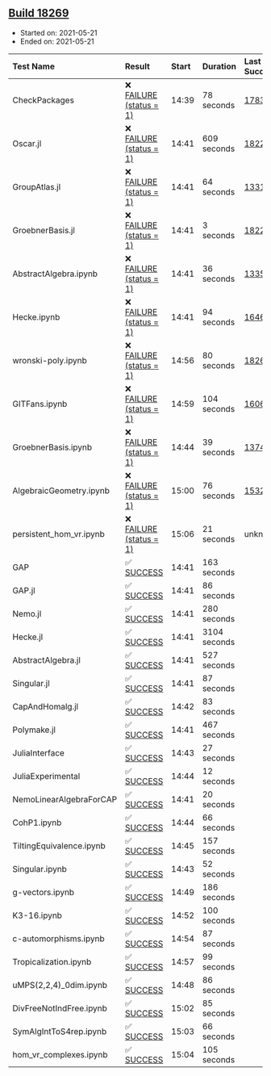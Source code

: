 ## [Build 18269](https://oscarci.mathematik.uni-kl.de/job/oscar/18269/)

* Started on: 2021-05-21
* Ended on: 2021-05-21

| Test Name    | Result | Start | Duration | Last Success | First Failure |
|:-------------|:-------|:------|:---------|:-------------|:--------------|
| CheckPackages | ❌ [FAILURE (status = 1)](https://oscarci.mathematik.uni-kl.de/job/oscar/18269/artifact/logs/build-18269/CheckPackages.log) | 14:39 | 78 seconds | [17832](https://oscarci.mathematik.uni-kl.de/job/oscar/17832/) | [17833](https://oscarci.mathematik.uni-kl.de/job/oscar/17833/) |
| Oscar.jl | ❌ [FAILURE (status = 1)](https://oscarci.mathematik.uni-kl.de/job/oscar/18269/artifact/logs/build-18269/Oscar.jl.log) | 14:41 | 609 seconds | [18228](https://oscarci.mathematik.uni-kl.de/job/oscar/18228/) | [18229](https://oscarci.mathematik.uni-kl.de/job/oscar/18229/) |
| GroupAtlas.jl | ❌ [FAILURE (status = 1)](https://oscarci.mathematik.uni-kl.de/job/oscar/18269/artifact/logs/build-18269/GroupAtlas.jl.log) | 14:41 | 64 seconds | [13311](https://oscarci.mathematik.uni-kl.de/job/oscar/13311/) | [13312](https://oscarci.mathematik.uni-kl.de/job/oscar/13312/) |
| GroebnerBasis.jl | ❌ [FAILURE (status = 1)](https://oscarci.mathematik.uni-kl.de/job/oscar/18269/artifact/logs/build-18269/GroebnerBasis.jl.log) | 14:41 | 3 seconds | [18228](https://oscarci.mathematik.uni-kl.de/job/oscar/18228/) | [18229](https://oscarci.mathematik.uni-kl.de/job/oscar/18229/) |
| AbstractAlgebra.ipynb | ❌ [FAILURE (status = 1)](https://oscarci.mathematik.uni-kl.de/job/oscar/18269/artifact/logs/build-18269/AbstractAlgebra.ipynb.log) | 14:41 | 36 seconds | [13355](https://oscarci.mathematik.uni-kl.de/job/oscar/13355/) | [13356](https://oscarci.mathematik.uni-kl.de/job/oscar/13356/) |
| Hecke.ipynb | ❌ [FAILURE (status = 1)](https://oscarci.mathematik.uni-kl.de/job/oscar/18269/artifact/logs/build-18269/Hecke.ipynb.log) | 14:41 | 94 seconds | [16463](https://oscarci.mathematik.uni-kl.de/job/oscar/16463/) | [16464](https://oscarci.mathematik.uni-kl.de/job/oscar/16464/) |
| wronski-poly.ipynb | ❌ [FAILURE (status = 1)](https://oscarci.mathematik.uni-kl.de/job/oscar/18269/artifact/logs/build-18269/wronski-poly.ipynb.log) | 14:56 | 80 seconds | [18263](https://oscarci.mathematik.uni-kl.de/job/oscar/18263/) | [18264](https://oscarci.mathematik.uni-kl.de/job/oscar/18264/) |
| GITFans.ipynb | ❌ [FAILURE (status = 1)](https://oscarci.mathematik.uni-kl.de/job/oscar/18269/artifact/logs/build-18269/GITFans.ipynb.log) | 14:59 | 104 seconds | [16068](https://oscarci.mathematik.uni-kl.de/job/oscar/16068/) | [16069](https://oscarci.mathematik.uni-kl.de/job/oscar/16069/) |
| GroebnerBasis.ipynb | ❌ [FAILURE (status = 1)](https://oscarci.mathematik.uni-kl.de/job/oscar/18269/artifact/logs/build-18269/GroebnerBasis.ipynb.log) | 14:44 | 39 seconds | [13748](https://oscarci.mathematik.uni-kl.de/job/oscar/13748/) | [13749](https://oscarci.mathematik.uni-kl.de/job/oscar/13749/) |
| AlgebraicGeometry.ipynb | ❌ [FAILURE (status = 1)](https://oscarci.mathematik.uni-kl.de/job/oscar/18269/artifact/logs/build-18269/AlgebraicGeometry.ipynb.log) | 15:00 | 76 seconds | [15322](https://oscarci.mathematik.uni-kl.de/job/oscar/15322/) | [15323](https://oscarci.mathematik.uni-kl.de/job/oscar/15323/) |
| persistent_hom_vr.ipynb | ❌ [FAILURE (status = 1)](https://oscarci.mathematik.uni-kl.de/job/oscar/18269/artifact/logs/build-18269/persistent_hom_vr.ipynb.log) | 15:06 | 21 seconds | unknown | unknown |
| GAP | ✅ [SUCCESS](https://oscarci.mathematik.uni-kl.de/job/oscar/18269/artifact/logs/build-18269/GAP.log) | 14:41 | 163 seconds |  |  |
| GAP.jl | ✅ [SUCCESS](https://oscarci.mathematik.uni-kl.de/job/oscar/18269/artifact/logs/build-18269/GAP.jl.log) | 14:41 | 86 seconds |  |  |
| Nemo.jl | ✅ [SUCCESS](https://oscarci.mathematik.uni-kl.de/job/oscar/18269/artifact/logs/build-18269/Nemo.jl.log) | 14:41 | 280 seconds |  |  |
| Hecke.jl | ✅ [SUCCESS](https://oscarci.mathematik.uni-kl.de/job/oscar/18269/artifact/logs/build-18269/Hecke.jl.log) | 14:41 | 3104 seconds |  |  |
| AbstractAlgebra.jl | ✅ [SUCCESS](https://oscarci.mathematik.uni-kl.de/job/oscar/18269/artifact/logs/build-18269/AbstractAlgebra.jl.log) | 14:41 | 527 seconds |  |  |
| Singular.jl | ✅ [SUCCESS](https://oscarci.mathematik.uni-kl.de/job/oscar/18269/artifact/logs/build-18269/Singular.jl.log) | 14:41 | 87 seconds |  |  |
| CapAndHomalg.jl | ✅ [SUCCESS](https://oscarci.mathematik.uni-kl.de/job/oscar/18269/artifact/logs/build-18269/CapAndHomalg.jl.log) | 14:42 | 83 seconds |  |  |
| Polymake.jl | ✅ [SUCCESS](https://oscarci.mathematik.uni-kl.de/job/oscar/18269/artifact/logs/build-18269/Polymake.jl.log) | 14:41 | 467 seconds |  |  |
| JuliaInterface | ✅ [SUCCESS](https://oscarci.mathematik.uni-kl.de/job/oscar/18269/artifact/logs/build-18269/JuliaInterface.log) | 14:43 | 27 seconds |  |  |
| JuliaExperimental | ✅ [SUCCESS](https://oscarci.mathematik.uni-kl.de/job/oscar/18269/artifact/logs/build-18269/JuliaExperimental.log) | 14:44 | 12 seconds |  |  |
| NemoLinearAlgebraForCAP | ✅ [SUCCESS](https://oscarci.mathematik.uni-kl.de/job/oscar/18269/artifact/logs/build-18269/NemoLinearAlgebraForCAP.log) | 14:41 | 20 seconds |  |  |
| CohP1.ipynb | ✅ [SUCCESS](https://oscarci.mathematik.uni-kl.de/job/oscar/18269/artifact/logs/build-18269/CohP1.ipynb.log) | 14:44 | 66 seconds |  |  |
| TiltingEquivalence.ipynb | ✅ [SUCCESS](https://oscarci.mathematik.uni-kl.de/job/oscar/18269/artifact/logs/build-18269/TiltingEquivalence.ipynb.log) | 14:45 | 157 seconds |  |  |
| Singular.ipynb | ✅ [SUCCESS](https://oscarci.mathematik.uni-kl.de/job/oscar/18269/artifact/logs/build-18269/Singular.ipynb.log) | 14:43 | 52 seconds |  |  |
| g-vectors.ipynb | ✅ [SUCCESS](https://oscarci.mathematik.uni-kl.de/job/oscar/18269/artifact/logs/build-18269/g-vectors.ipynb.log) | 14:49 | 186 seconds |  |  |
| K3-16.ipynb | ✅ [SUCCESS](https://oscarci.mathematik.uni-kl.de/job/oscar/18269/artifact/logs/build-18269/K3-16.ipynb.log) | 14:52 | 100 seconds |  |  |
| c-automorphisms.ipynb | ✅ [SUCCESS](https://oscarci.mathematik.uni-kl.de/job/oscar/18269/artifact/logs/build-18269/c-automorphisms.ipynb.log) | 14:54 | 87 seconds |  |  |
| Tropicalization.ipynb | ✅ [SUCCESS](https://oscarci.mathematik.uni-kl.de/job/oscar/18269/artifact/logs/build-18269/Tropicalization.ipynb.log) | 14:57 | 99 seconds |  |  |
| uMPS(2,2,4)_0dim.ipynb | ✅ [SUCCESS](https://oscarci.mathematik.uni-kl.de/job/oscar/18269/artifact/logs/build-18269/uMPS-2-2-4-_0dim.ipynb.log) | 14:48 | 86 seconds |  |  |
| DivFreeNotIndFree.ipynb | ✅ [SUCCESS](https://oscarci.mathematik.uni-kl.de/job/oscar/18269/artifact/logs/build-18269/DivFreeNotIndFree.ipynb.log) | 15:02 | 85 seconds |  |  |
| SymAlgIntToS4rep.ipynb | ✅ [SUCCESS](https://oscarci.mathematik.uni-kl.de/job/oscar/18269/artifact/logs/build-18269/SymAlgIntToS4rep.ipynb.log) | 15:03 | 66 seconds |  |  |
| hom_vr_complexes.ipynb | ✅ [SUCCESS](https://oscarci.mathematik.uni-kl.de/job/oscar/18269/artifact/logs/build-18269/hom_vr_complexes.ipynb.log) | 15:04 | 105 seconds |  |  |
